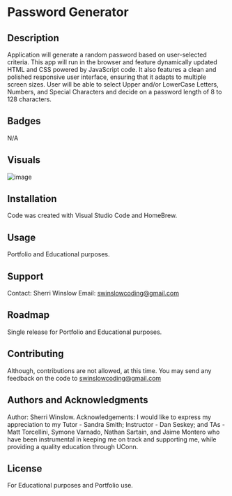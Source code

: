 # Password Generator

## Description
Application will generate a random password based on user-selected criteria. This app will run in the browser and feature dynamically updated HTML and CSS powered by JavaScript code. It also features a clean and polished responsive user interface, ensuring that it adapts to multiple screen sizes. User will be able to select Upper and/or LowerCase Letters, Numbers, and Special Characters and decide on a password length of 8 to 128 characters.

## Badges
N/A

## Visuals
 ![image](./assets/images/item.jpg) 

## Installation
Code was created with Visual Studio Code and HomeBrew.

## Usage
Portfolio and Educational purposes.

## Support
Contact:  Sherri Winslow
Email:  swinslowcoding@gmail.com

## Roadmap
Single release for Portfolio and Educational purposes.

## Contributing
Although, contributions are not allowed, at this time.  You may send any feedback on the code to swinslowcoding@gmail.com

## Authors and Acknowledgments
Author: Sherri Winslow.
Acknowledgements:  I would like to express my appreciation to my Tutor - Sandra Smith; Instructor - Dan Seskey; and TAs - Matt Torcellini, Symone Varnado, Nathan Sartain, and Jaime Montero who have been instrumental in keeping me on track and supporting me, while providing a quality education through UConn.

## License
For Educational purposes and Portfolio use.